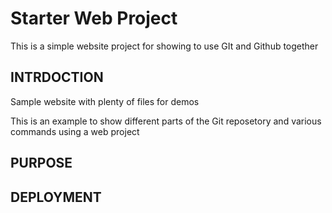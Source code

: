 # Starter Web Project

This is a simple website project for showing to use GIt and Github together

## INTRDOCTION

Sample website with plenty of files for demos

This is an example to show different parts of the Git reposetory and various commands using a web project

## PURPOSE

## DEPLOYMENT
